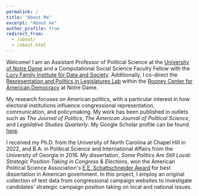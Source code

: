 ```yaml
---
permalink: /
title: "About Me"
excerpt: "About me"
author_profile: true
redirect_from: 
  - /about/
  - /about.html
---
```


Welcome! I am an Assistant Professor of Political Science at the [University of Notre Dame](https://politicalscience.nd.edu/) and a Computational Social Science Faculty Fellow with the [Lucy Family Institute for Data and Society](https://lucyinstitute.nd.edu/). Additionally, I co-direct the [Representation and Politics in Legislatures Lab](https://rooneycenter.nd.edu/research/representation-and-politics-in-legislatures-lab/) within the [Rooney Center for American Democracy](https://rooneycenter.nd.edu/) at Notre Dame.   

My research focuses on American politics, with a particular interest in how electoral institutions influence congressional representation, communication, and policymaking. My work has been published in outlets such as  *The Journal of Politics*,  *The American Journal of Political Science*, and  *Legislative Studies Quarterly*. My Google Scholar profile can be found [here](https://scholar.google.com/citations?user=CuQqTt4AAAAJ&hl=en).

I received my Ph.D. from the University of North Carolina at Chapel Hill in 2022, and B.A. in Political Science and International Affairs from the University of Georgia in 2016. My dissertation, *Some Politics Are Still Local: Strategic Position Taking in Congress & Elections*, won the American Political Science Association's [E.E. Schattschneider Award](https://politicalsciencenow.com/rachel-porter-receives-the-2023-e-e-schattschneider-award/) for best dissertation in American government. In this project, I employ an original collection of text data from congressional campaign websites to investigate candidates' strategic campaign position taking on local and national issues. 



